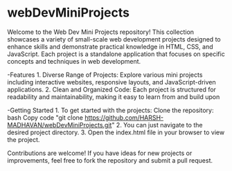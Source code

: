# webDevMiniProjects
Welcome to the Web Dev Mini Projects repository! This collection showcases a variety of small-scale web development projects designed to enhance skills and demonstrate practical knowledge in HTML, CSS, and JavaScript. Each project is a standalone application that focuses on specific concepts and techniques in web development.

  -Features
    1. Diverse Range of Projects: Explore various mini projects including interactive websites, responsive layouts, and JavaScript-driven applications.
    2. Clean and Organized Code: Each project is structured for readability and maintainability, making it easy to learn from and build upon

  -Getting Started
    1. To get started with the projects:
        Clone the repository:
                  bash Copy code "git clone https://github.com/HARSH-MADHAVAN/webDevMiniProjects.git"
    2. You can just navigate to the desired project directory.
    3. Open the index.html file in your browser to view the project.

    
Contributions are welcome! If you have ideas for new projects or improvements, feel free to fork the repository and submit a pull request.
